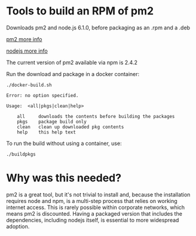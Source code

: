 # Tools to build an RPM of pm2

Downloads pm2 and node.js 6.1.0, before packaging as an .rpm and a .deb

[pm2 more info](http://pm2.keymetrics.io/)

[nodejs more info](https://nodejs.org/en/)

The current version of pm2 available via npm is 2.4.2

Run the download and package in a docker container:

```
./docker-build.sh

Error: no option specified.

Usage:  <all|pkgs|clean|help>

    all     downloads the contents before building the packages
    pkgs    package build only
    clean   clean up downloaded pkg contents
    help    this help text
```

To run the build without using a container, use:

```
./buildpkgs
```

# Why was this needed?

pm2 is a great tool, but it's not trivial to install and, because the installation requires node and npm, is a multi-step process that relies on working internet access. This is rarely possible within corporate networks, which means pm2 is discounted. Having a packaged version that includes the dependencies, including nodejs itself, is essential to more widespread adoption. 
